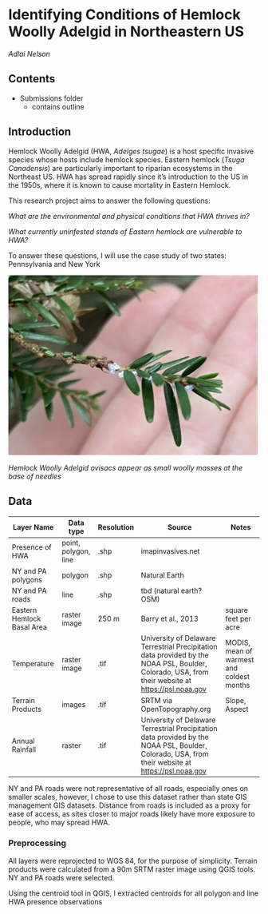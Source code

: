# Identifying Conditions of Hemlock Woolly Adelgid in Northeastern US

_Adlai Nelson_

## Contents

- Submissions folder
  * contains outline

## Introduction

Hemlock Woolly Adelgid (HWA, _Adelges tsugae_) is a host specific invasive species whose hosts include hemlock species. 
Eastern hemlock (_Tsuga Canadensis_) are particularly important to riparian ecosystems in the Northeast US. 
HWA has spread rapidly since it’s introduction to the US in the 1950s, where it is known to cause mortality in Eastern Hemlock.

This research project aims to answer the following questions:

_What are the environmental and physical conditions that HWA thrives in?_

_What currently uninfested stands of Eastern hemlock are vulnerable to HWA?_

To answer these questions, I will use the case study of two states: Pennsylvania and New York


<img src="figures/HWA_example.JPG" alt="picure of branch of Eastern hemlock with HWA on it the branch, HWA appears as white balls of fuzz" width="500"/>

_Hemlock Woolly Adelgid ovisacs appear as small woolly masses at the base of needles_

## Data

| Layer Name                 | Data type            | Resolution | Source                      | Notes                                        |
|----------------------------|----------------------|--------|-----------------------------|----------------------------------------------|
| Presence of HWA            | point, polygon, line | .shp   | imapinvasives.net           |                                              |
| NY and PA polygons         | polygon              | .shp   | Natural Earth               |                                              |
| NY and PA roads            | line                 | .shp   | tbd (natural earth? OSM)    |                                              |
| Eastern Hemlock Basal Area | raster image         | 250 m   | Barry et al., 2013          | square feet per acre                       |
| Temperature                | raster image         | .tif   | University of Delaware Terrestrial Precipitation data provided by the NOAA PSL, Boulder, Colorado, USA, from their website at https://psl.noaa.gov                  | MODIS, mean of warmest and coldest months    |
| Terrain Products           | images               | .tif   | SRTM via OpenTopography.org | Slope, Aspect                                |
| Annual Rainfall            | raster               | .tif   | University of Delaware Terrestrial Precipitation data provided by the NOAA PSL, Boulder, Colorado, USA, from their website at https://psl.noaa.gov                        |                                              |

NY and PA roads were not representative of all roads, especially ones on smaller scales, however, I chose to use this dataset rather than state GIS management GIS datasets. 
Distance from roads is included as a proxy for ease of access, as sites closer to major roads likely have more exposure to people, who may spread HWA.

### Preprocessing


All layers were reprojected to WGS 84, for the purpose of simplicity. 
Terrain products were calculated from a 90m SRTM raster image using QGIS tools. 
NY and PA roads were selected. 

Using the centroid tool in QGIS, I extracted centroids for all polygon and line HWA presence observations
